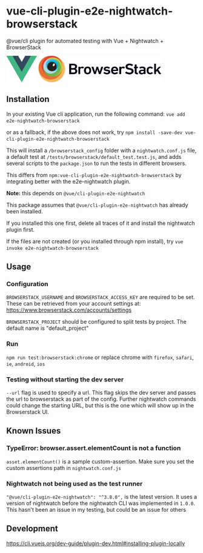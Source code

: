 # vue-cli-plugin-e2e-nightwatch-browserstack

@vue/cli plugin for automated testing with Vue + Nightwatch + BrowserStack

<img src="https://github.com/daposy/vue-nightwatch-browserstack/blob/master/logos/Vue-logo.svg" height="70px">
<img src="https://github.com/daposy/vue-nightwatch-browserstack/blob/master/logos/Browserstack-logo.svg" height="70px">

## Installation

In your existing Vue cli application, run the following command:
`vue add e2e-nightwatch-browserstack`

or as a fallback, if the above does not work, try
`npm install -save-dev vue-cli-plugin-e2e-nightwatch-browserstack`

This will install a `/browserstack_config` folder
with a `nightwatch.conf.js` file,
a default test at `/tests/browserstack/default_test.test.js`,
and adds several scripts to the `package.json`
to run the tests in different browsers.

This differs from `npm:vue-cli-plugin-e2e-nightwatch-browserstack`
by integrating better with the e2e-nightwatch plugin.

**Note:** this depends on `@vue/cli-plugin-e2e-nightwatch`

This package assumes that `@vue/cli-plugin-e2e-nightwatch`
has already been installed.

If you installed this one first,
delete all traces of it and install the nightwatch plugin first.

If the files are not created (or you installed through npm install),
try `vue invoke e2e-nightwatch-browserstack`

## Usage

### Configuration

`BROWSERSTACK_USERNAME` and `BROWSERSTACK_ACCESS_KEY` are required to be set.
These can be retrieved from your account settings at:
<https://www.browserstack.com/accounts/settings>

`BROWSERSTACK_PROJECT` should be configured to split tests by project.
The default name is "default_project"

### Run

`npm run test:browserstack:chrome`
or replace chrome with `firefox`, `safari`, `ie`, `android`, `ios`

### Testing without starting the dev server

`--url` flag is used to specify a url. This flag skips the dev server
and passes the url to browserstack as part of the config.
Further nightwatch commands could change the starting URL,
but this is the one which will show up in the Browserstack UI.

## Known Issues

### TypeError: browser.assert.elementCount is not a function

`asset.elementCount()` is a sample custom-assertion.
Make sure you set the custom assertions path in `nightwatch.conf.js`

### Nightwatch not being used as the test runner

`"@vue/cli-plugin-e2e-nightwatch": "^3.8.0",` is the latest version.
It uses a version of nightwatch
before the nightwatch CLI was implemented in `1.0.0`.
This hasn't been an issue in my testing, but could be an issue for others

## Development

<https://cli.vuejs.org/dev-guide/plugin-dev.html#installing-plugin-locally>
